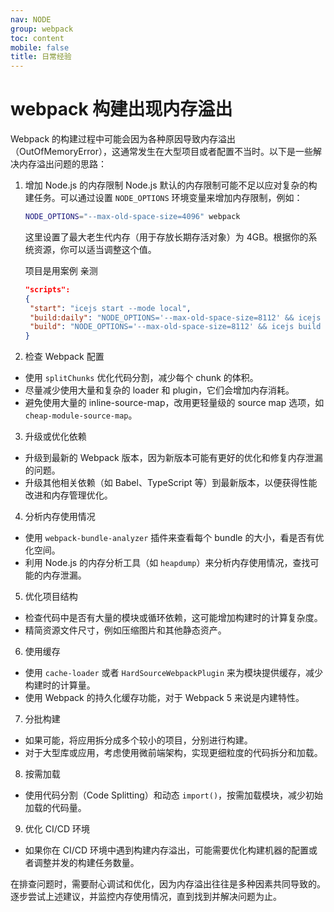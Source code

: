 ```yaml
---
nav: NODE
group: webpack
toc: content
mobile: false
title: 日常经验
---
```


# webpack 构建出现内存溢出

Webpack 的构建过程中可能会因为各种原因导致内存溢出（OutOfMemoryError），这通常发生在大型项目或者配置不当时。以下是一些解决内存溢出问题的思路：

1. 增加 Node.js 的内存限制
   Node.js 默认的内存限制可能不足以应对复杂的构建任务。可以通过设置 `NODE_OPTIONS` 环境变量来增加内存限制，例如：

   ```sh
   NODE_OPTIONS="--max-old-space-size=4096" webpack
   ```

   这里设置了最大老生代内存（用于存放长期存活对象）为 4GB。根据你的系统资源，你可以适当调整这个值。

   项目是用案例 亲测

   ```json
   "scripts":
   {
    "start": "icejs start --mode local",
    "build:daily": "NODE_OPTIONS='--max-old-space-size=8112' && icejs build --mode daily",
    "build": "NODE_OPTIONS='--max-old-space-size=8112' && icejs build --mode prod"
   }
   ```

2. 检查 Webpack 配置

- 使用 `splitChunks` 优化代码分割，减少每个 chunk 的体积。
- 尽量减少使用大量和复杂的 loader 和 plugin，它们会增加内存消耗。
- 避免使用大量的 inline-source-map，改用更轻量级的 source map 选项，如 `cheap-module-source-map`。

3. 升级或优化依赖

- 升级到最新的 Webpack 版本，因为新版本可能有更好的优化和修复内存泄漏的问题。
- 升级其他相关依赖（如 Babel、TypeScript 等）到最新版本，以便获得性能改进和内存管理优化。

4. 分析内存使用情况

- 使用 `webpack-bundle-analyzer` 插件来查看每个 bundle 的大小，看是否有优化空间。
- 利用 Node.js 的内存分析工具（如 `heapdump`）来分析内存使用情况，查找可能的内存泄漏。

5. 优化项目结构

- 检查代码中是否有大量的模块或循环依赖，这可能增加构建时的计算复杂度。
- 精简资源文件尺寸，例如压缩图片和其他静态资产。

6. 使用缓存

- 使用 `cache-loader` 或者 `HardSourceWebpackPlugin` 来为模块提供缓存，减少构建时的计算量。
- 使用 Webpack 的持久化缓存功能，对于 Webpack 5 来说是内建特性。

7. 分批构建

- 如果可能，将应用拆分成多个较小的项目，分别进行构建。
- 对于大型库或应用，考虑使用微前端架构，实现更细粒度的代码拆分和加载。

8. 按需加载

- 使用代码分割（Code Splitting）和动态 `import()`，按需加载模块，减少初始加载的代码量。

9. 优化 CI/CD 环境

- 如果你在 CI/CD 环境中遇到构建内存溢出，可能需要优化构建机器的配置或者调整并发的构建任务数量。

在排查问题时，需要耐心调试和优化，因为内存溢出往往是多种因素共同导致的。逐步尝试上述建议，并监控内存使用情况，直到找到并解决问题为止。

```

```
